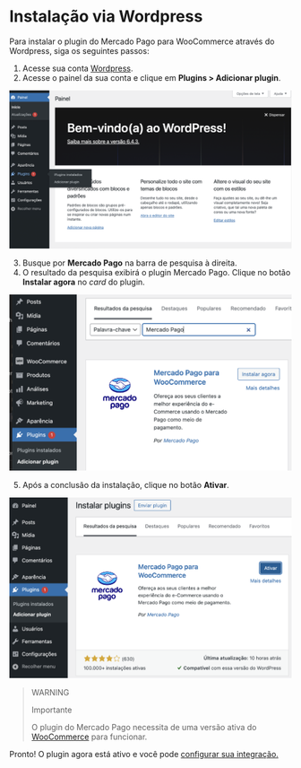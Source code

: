 # Instalação via Wordpress

Para instalar o plugin do Mercado Pago para WooCommerce através do Wordpress, siga os seguintes passos:

1. Acesse sua conta [Wordpress](https://wordpress.com/).
2. Acesse o painel da sua conta e clique em **Plugins > Adicionar plugin**.

![Add plugin](/images/woocomerce/add-plugin-pt.png)

3. Busque por **Mercado Pago** na barra de pesquisa à direita.
4. O resultado da pesquisa exibirá o plugin Mercado Pago. Clique no botão **Instalar agora** no _card_ do plugin.

![Install MP](/images/woocomerce/install-mp-pt.png)

5. Após a conclusão da instalação, clique no botão **Ativar**.

![Install MP](/images/woocomerce/activate-mp-pt.png)

> WARNING
>
> Importante
>
> O plugin do Mercado Pago necessita de uma versão ativa do [WooCommerce](https://wordpress.org/extend/plugins/woocommerce/) para funcionar.

Pronto! O plugin agora está ativo e você pode [configurar sua integração.](/developers/pt/docs/woocommerce/integration-configuration/plugin-configuration)

